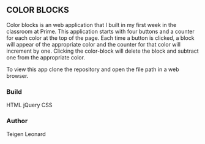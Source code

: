 ## COLOR BLOCKS
Color blocks is an web application that I built in my first week in the classroom at Prime. This application starts with four buttons and a counter for each color at the top of the page.  Each time a button is clicked, a block will appear of the appropriate color and the counter for that color will increment by one. Clicking the color-block will delete the block and subtract one from the appropriate color.

To view this app clone the repository and open the file path in a web browser. 

### Build
HTML
jQuery
CSS

### Author
Teigen Leonard
